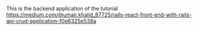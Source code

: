 This is the backend application of the tutorial
<https://medium.com/@umair.khalid_87725/rails-react-front-end-with-rails-api-crud-application-f0e6325e538a>
